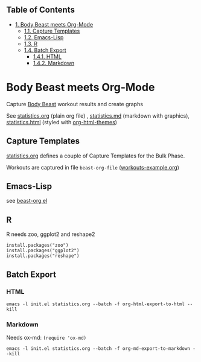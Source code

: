 <div id="table-of-contents">
<h2>Table of Contents</h2>
<div id="text-table-of-contents">
<ul>
<li><a href="#sec-1">1. Body Beast meets Org-Mode</a>
<ul>
<li><a href="#sec-1-1">1.1. Capture Templates</a></li>
<li><a href="#sec-1-2">1.2. Emacs-Lisp</a></li>
<li><a href="#sec-1-3">1.3. R</a></li>
<li><a href="#sec-1-4">1.4. Batch Export</a>
<ul>
<li><a href="#sec-1-4-1">1.4.1. HTML</a></li>
<li><a href="#sec-1-4-2">1.4.2. Markdown</a></li>
</ul>
</li>
</ul>
</li>
</ul>
</div>
</div>


# Body Beast meets Org-Mode<a id="sec-1" name="sec-1"></a>

Capture [Body Beast](http://www.beachbody.com/product/fitness_programs/body-beast-workout.do) workout results and create graphs

See [statistics.org](statistics.md) (plain org file) , [statistics.md](statistics.md) (markdown with graphics), [statistics.html](statistics.html) (styled with [org-html-themes](https://github.com/fniessen/org-html-themes))

## Capture Templates<a id="sec-1-1" name="sec-1-1"></a>

[statistics.org](statistics.md) defines a couple of Capture Templates for the Bulk Phase. 

Workouts are captured in file `beast-org-file` ([workouts-example.org](workouts-example.md))

## Emacs-Lisp<a id="sec-1-2" name="sec-1-2"></a>

see [beast-org.el](src/beast-org.el)

## R<a id="sec-1-3" name="sec-1-3"></a>

R needs zoo, ggplot2 and reshape2

    install.packages("zoo")
    install.packages("ggplot2")
    install.packages("reshape")

## Batch Export<a id="sec-1-4" name="sec-1-4"></a>

### HTML<a id="sec-1-4-1" name="sec-1-4-1"></a>

    emacs -l init.el statistics.org --batch -f org-html-export-to-html --kill

### Markdown<a id="sec-1-4-2" name="sec-1-4-2"></a>

Needs ox-md: `(require 'ox-md)` 

    emacs -l init.el statistics.org --batch -f org-md-export-to-markdown --kill